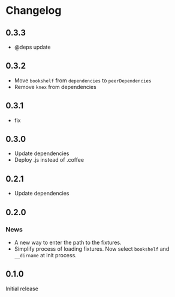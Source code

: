 # Changelog

## 0.3.3

* @deps update

## 0.3.2

* Move ``bookshelf`` from `dependencies` to `peerDependencies`
* Remove ``knex`` from dependencies

## 0.3.1

* fix

## 0.3.0

* Update dependencies
* Deploy .js instead of .coffee

## 0.2.1

* Update dependencies

## 0.2.0

### News

* A new way to enter the path to the fixtures.
* Simplify process of loading fixtures. Now select `bookshelf` and `__dirname` at init process.

## 0.1.0

Initial release
